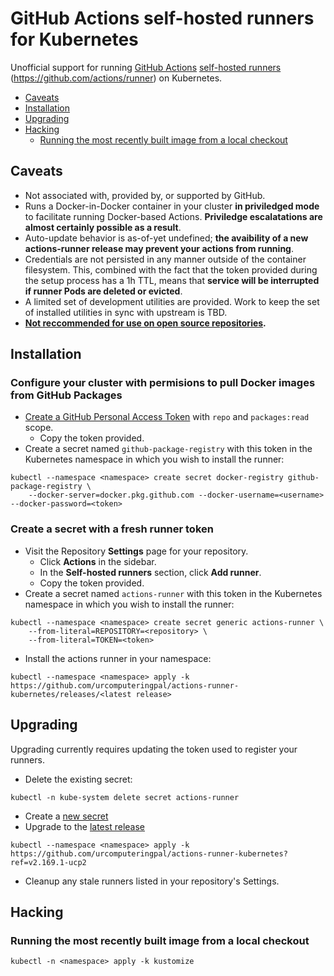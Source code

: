 <!-- omit in toc -->
# GitHub Actions self-hosted runners for Kubernetes

Unofficial support for running [GitHub Actions](https://github.com/features/actions) [self-hosted runners](https://help.github.com/en/actions/automating-your-workflow-with-github-actions/hosting-your-own-runners) (https://github.com/actions/runner) on Kubernetes.

- [Caveats](#caveats)
- [Installation](#installation)
- [Upgrading](#upgrading)
- [Hacking](#hacking)
  - [Running the most recently built image from a local checkout](#running-the-most-recently-built-image-from-a-local-checkout)

## Caveats

* Not associated with, provided by, or supported by GitHub.
* Runs a Docker-in-Docker container in your cluster **in priviledged mode** to facilitate running Docker-based Actions. **Priviledge escalatations are almost certainly possible as a result**.
* Auto-update behavior is as-of-yet undefined; **the avaibility of a new actions-runner release may prevent your actions from running**.
* Credentials are not persisted in any manner outside of the container filesystem. This, combined with the fact that the token provided during the setup process has a 1h TTL, means that **service will be interrupted if runner Pods are deleted or evicted**.
* A limited set of development utilities are provided. Work to keep the set of installed utilities in sync with upstream is TBD.
* **[Not reccommended for use on open source repositories](https://help.github.com/en/actions/automating-your-workflow-with-github-actions/about-self-hosted-runners#self-hosted-runner-security-with-public-repositories).**

## Installation

<!-- omit in toc -->
### Configure your cluster with permisions to pull Docker images from GitHub Packages

* [Create a GitHub Personal Access Token](https://github.com/settings/tokens/new) with `repo` and `packages:read` scope.
    * Copy the token provided.
* Create a secret named `github-package-registry` with this token in the Kubernetes namespace in which you wish to install the runner:

```
kubectl --namespace <namespace> create secret docker-registry github-package-registry \
    --docker-server=docker.pkg.github.com --docker-username=<username> --docker-password=<token>
```

<!-- omit in toc -->
### Create a secret with a fresh runner token

* Visit the Repository **Settings** page for your repository.
  * Click **Actions** in the sidebar.
  * In the **Self-hosted runners** section, click **Add runner**.
  * Copy the token provided.
* Create a secret named `actions-runner` with this token in the Kubernetes namespace in which you wish to install the runner:

```
kubectl --namespace <namespace> create secret generic actions-runner \
    --from-literal=REPOSITORY=<repository> \
    --from-literal=TOKEN=<token>
```

* Install the actions runner in your namespace:

```
kubectl --namespace <namespace> apply -k https://github.com/urcomputeringpal/actions-runner-kubernetes/releases/<latest release>
```

## Upgrading

Upgrading currently requires updating the token used to register your runners.

* Delete the existing secret:

```
kubectl -n kube-system delete secret actions-runner
```

* Create a [new secret](#create-a-secret-with-a-fresh-runner-token)
* Upgrade to the [latest release](https://github.com/urcomputeringpal/actions-runner-kubernetes/releases)

```
kubectl --namespace <namespace> apply -k https://github.com/urcomputeringpal/actions-runner-kubernetes?ref=v2.169.1-ucp2
```

* Cleanup any stale runners listed in your repository's Settings.

## Hacking

### Running the most recently built image from a local checkout

```
kubectl -n <namespace> apply -k kustomize
```
